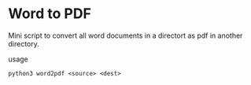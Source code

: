 # Word to PDF

Mini script to convert all word documents in a directort as pdf in another directory.


usage 

	python3 word2pdf <source> <dest>
